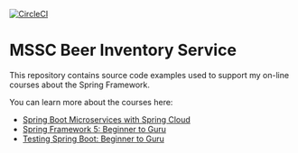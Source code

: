 [![CircleCI](https://dl.circleci.com/status-badge/img/gh/sonnyjon/mssc-beer-inventory-service/tree/initial-project.svg?style=svg)](https://dl.circleci.com/status-badge/redirect/gh/sonnyjon/mssc-beer-inventory-service/tree/initial-project)

# MSSC Beer Inventory Service

This repository contains source code examples used to support my on-line courses about the Spring Framework.

You can learn more about the courses here:
* [Spring Boot Microservices with Spring Cloud](https://www.udemy.com/spring-boot-microservices-with-spring-cloud-beginner-to-guru/?couponCode=GIT_HUB2)
* [Spring Framework 5: Beginner to Guru](https://www.udemy.com/course/spring-framework-5-beginner-to-guru/?couponCode=GITHUB_SFGPETCLINIC)
* [Testing Spring Boot: Beginner to Guru](https://www.udemy.com/testing-spring-boot-beginner-to-guru/?couponCode=GITHUB_REPO_SF5B2G)